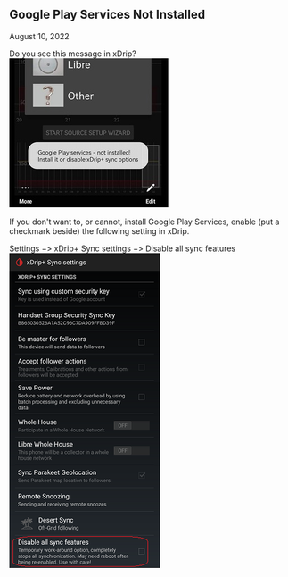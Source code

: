 ## Google Play Services Not Installed  
  
August 10, 2022    
  
Do you see this message in xDrip?  
![](./images/GoogPlySrvcs_Not_Installed.png)  
  
If you don't want to, or cannot, install Google Play Services, enable (put a checkmark beside) the following setting in xDrip.  
  
Settings &#8722;> xDrip+ Sync settings &#8722;> Disable all sync features  
![](./images/DisableAllSyncFeatures.png)  
    
